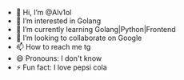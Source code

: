 - 👋 Hi, I’m @Alv1ol
- 👀 I’m interested in Golang
- 🌱 I’m currently learning Golang|Python|Frontend
- 💞️ I’m looking to collaborate on Google
- 📫 How to reach me tg
- 😄 Pronouns: I don't know
- ⚡ Fun fact: I love pepsi cola

<!---
Alv1ol/Alv1ol is a ✨ special ✨ repository because its `README.md` (this file) appears on your GitHub profile.
You can click the Preview link to take a look at your changes.
--->
